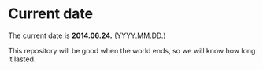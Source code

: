 # Current date

The current date is **2014.06.24.** (YYYY.MM.DD.)

This repository will be good when the world ends, so we will know how long it lasted.